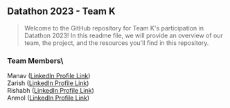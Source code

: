 ## Datathon 2023 - Team K
>Welcome to the GitHub repository for Team K's participation in Datathon 2023! In this readme file, we will provide an overview of our team, the project, and the resources you'll find in this repository.

### Team Members\
Manav ([LinkedIn Profile Link](https://www.linkedin.com/in/manav-deep-singh-lamba/))\
Zarish ([LinkedIn Profile Link](https://www.linkedin.com/in/zarishkhan))\
Rishabh ([LinkedIn Profile Link](https://www.linkedin.com/in/rishabh-gauba-103212136/))\
Anmol ([LinkedIn Profile Link](https://www.linkedin.com/in/anmolgoel-tu/))

